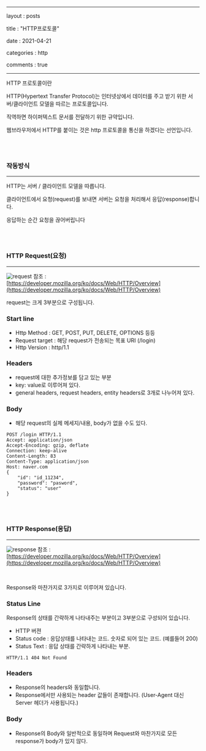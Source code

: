 ﻿---

layout : posts

title : "HTTP프로토콜"

date : 2021-04-21

categories : http

comments : true

---

HTTP 프로토콜이란

HTTP(Hypertext Transfer Protocol)는 인터넷상에서 데이터를 주고 받기 위한 서버/클라이언트 모델을 따르는 프로토콜입니다.

직역하면 하이퍼텍스트 문서를 전달하기 위한 규약입니다.

웹브라우저에서 HTTP를 붙이는 것은 http 프로토콜을 통신을 하겠다는 선언입니다.

<BR>
<br>

### 작동방식
---
HTTP는 서버 / 클라이언트 모델을 따릅니다.

클라이언트에서 요청(request)를 보내면 서버는 요청을 처리해서 응답(response)합니다.

응답하는 순간 요청을 끊어버립니다

<br>
<br>

### HTTP Request(요청)
----------
![request](https://user-images.githubusercontent.com/66049273/115560768-ddfa8b80-a2ef-11eb-8242-d8f4fdc4296e.png)
참조 : [https://developer.mozilla.org/ko/docs/Web/HTTP/Overview](https://developer.mozilla.org/ko/docs/Web/HTTP/Overview)

request는 크게 3부분으로 구성됩니다.

### Start line

- Http Method : GET, POST, PUT, DELETE, OPTIONS 등등
- Request target : 해당 request가 전송되는 목표 URI (/login)
- Http Version : http/1.1

  

### Headers

-  request에 대한 추가정보를 담고 있는 부분
- key: value로 이루어져 있다.
- general headers, request headers, entity headers로 3개로 나누어져 있다.

  

### Body

- 해당 request의 실제 메세지/내용, body가 없을 수도 있다.

```http
POST /login HTTP/1.1
Accept: application/json
Accept-Encoding: gzip, deflate
Connection: keep-alive
Content-Length: 83
Content-Type: application/json
Host: naver.com
{
	"id": "id_11234",
	"password": "pasword",
	"status": "user"
}
```

<br>
<br>

### HTTP Response(응답)
---
![response](https://user-images.githubusercontent.com/66049273/115561318-6a0cb300-a2f0-11eb-8fc6-b4f15699c6e6.png)
참조 : [https://developer.mozilla.org/ko/docs/Web/HTTP/Overview](https://developer.mozilla.org/ko/docs/Web/HTTP/Overview)

<br>


Response와 마찬가지로 3가지로 이루어져 있습니다.

### Status Line

Response의 상태를 간략하게 나타내주는 부분이고 3부분으로 구성되어 있습니다.

-   HTTP 버젼
-   Status code : 응답상태를 나타내는 코드. 숫자로 되어 있는 코드. (예를들어 200)
-   Status Text : 응답 상태를 간략하게 나타내는 부분.

```http
HTTP/1.1 404 Not Found
```

  

### Headers

-   Response의 headers와 동일합니다.
-   Response에서만 사용되는 header 값들이 존재합니다. (User-Agent 대신 Server 헤더가 사용됩니다.)

  

### Body

-   Response의 Body와 일반적으로 동일하며 Request와 마찬가지로 모든 response가 body가 있지 않다.
<!--stackedit_data:
eyJoaXN0b3J5IjpbMjA2NDUxMjM1Ml19
-->